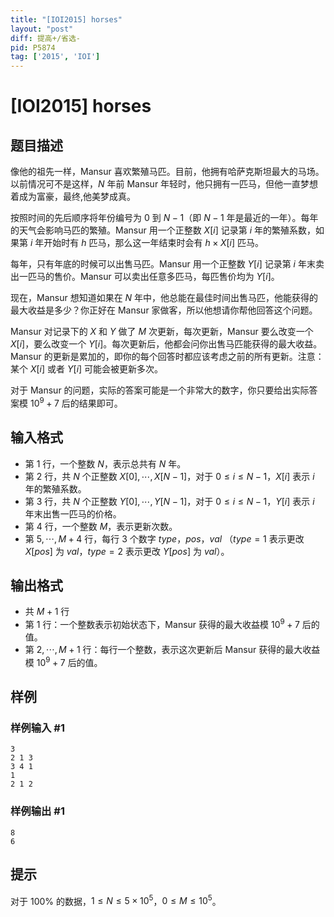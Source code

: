 ```yaml
---
title: "[IOI2015] horses"
layout: "post"
diff: 提高+/省选-
pid: P5874
tag: ['2015', 'IOI']
---
```

# [IOI2015] horses
## 题目描述

像他的祖先一样，Mansur 喜欢繁殖马匹。目前，他拥有哈萨克斯坦最大的马场。以前情况可不是这样，$N$ 年前 Mansur 年轻时，他只拥有一匹马，但他一直梦想着成为富豪，最终,他美梦成真。

按照时间的先后顺序将年份编号为 $0$ 到 $N-1$（即 $N-1$ 年是最近的一年）。每年的天气会影响马匹的繁殖。Mansur 用一个正整数 $X[i]$ 记录第 $i$ 年的繁殖系数，如果第 $i$ 年开始时有 $h$ 匹马，那么这一年结束时会有 $h \times X[i]$ 匹马。

每年，只有年底的时候可以出售马匹。Mansur 用一个正整数 $Y[i]$ 记录第 $i$ 年末卖出一匹马的售价。Mansur 可以卖出任意多匹马，每匹售价均为 $Y[i]$。

现在，Mansur 想知道如果在 $N$ 年中，他总能在最佳时间出售马匹，他能获得的最大收益是多少？你正好在 Mansur 家做客，所以他想请你帮他回答这个问题。

Mansur 对记录下的 $X$ 和 $Y$ 做了 $M$ 次更新，每次更新，Mansur 要么改变一个 $X[i]$，要么改变一个 $Y[i]$。每次更新后，他都会问你出售马匹能获得的最大收益。Mansur 的更新是累加的，即你的每个回答时都应该考虑之前的所有更新。注意：某个 $X[i]$ 或者 $Y[i]$ 可能会被更新多次。

对于 Mansur 的问题，实际的答案可能是一个非常大的数字，你只要给出实际答案模 $10^9+7$ 后的结果即可。
## 输入格式

- 第 $1$ 行，一个整数 $N$，表示总共有 $N$ 年。
- 第 $2$ 行，共 $N$ 个正整数 $X[0],\cdots,X[N - 1]$，对于 $0\le i \le N-1$，$X[i]$ 表示 $i$ 年的繁殖系数。
- 第 $3$ 行，共 $N$ 个正整数 $Y[0],\cdots,Y[N - 1]$，对于 $0\le i \le N-1$，$Y[i]$ 表示 $i$ 年末出售一匹马的价格。
- 第 $4$ 行，一个整数 $M$，表示更新次数。
- 第 $5,\cdots,M+4$ 行，每行 $3$ 个数字 $type$，$pos$，$val$ （$type=1$ 表示更改 $X[ pos ]$ 为 $val$，$type=2$ 表示更改 $Y[ pos ]$ 为 $val$）。
## 输出格式

- 共 $M+1$ 行
- 第 $1$ 行：一个整数表示初始状态下，Mansur 获得的最大收益模 $10^9+7$ 后的值。
- 第 $2,\cdots,M+1$ 行：每行一个整数，表示这次更新后 Mansur 获得的最大收益模 $10^9+7$ 后的值。
## 样例

### 样例输入 #1
```
3
2 1 3
3 4 1
1
2 1 2

```
### 样例输出 #1
```
8
6

```
## 提示

对于 $100\%$ 的数据，$1\le N\le 5\times 10^5$，$0 \le M \le 10^5$。
